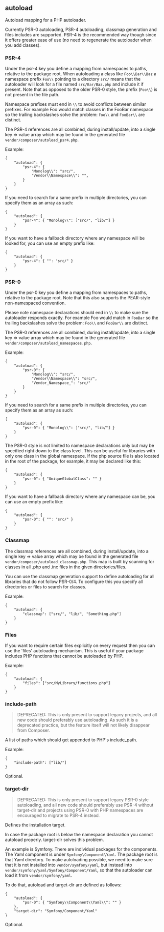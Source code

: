 ## autoload

Autoload mapping for a PHP autoloader.

Currently PSR-0 autoloading, PSR-4 autoloading, classmap generation and files includes are supported. PSR-4 is the recommended way though since it offers greater ease of use (no need to regenerate the autoloader when you add classes).

### PSR-4

Under the psr-4 key you define a mapping from namespaces to paths, relative to the package root. When autoloading a class like ``Foo\\Bar\\Baz`` a namespace prefix ``Foo\\`` pointing to a directory ``src/`` means that the autoloader will look for a file named ``src/Bar/Baz.php`` and include it if present. Note that as opposed to the older PSR-0 style, the prefix (``Foo\\``) is not present in the file path.

Namespace prefixes must end in ``\\`` to avoid conflicts between similar prefixes. For example Foo would match classes in the FooBar namespace so the trailing backslashes solve the problem: ``Foo\\`` and ``FooBar\\`` are distinct.

The PSR-4 references are all combined, during install/update, into a single key => value array which may be found in the generated file ``vendor/composer/autoload_psr4.php``.

Example:

    {
        "autoload": {
            "psr-4": {
                "Monolog\\": "src/",
                "Vendor\\Namespace\\": "",
            }
        }
    }

If you need to search for a same prefix in multiple directories, you can specify them as an array as such:

    {
        "autoload": {
            "psr-4": { "Monolog\\": ["src/", "lib/"] }
        }
    }

If you want to have a fallback directory where any namespace will be looked for, you can use an empty prefix like:

    {
        "autoload": {
            "psr-4": { "": "src/" }
        }
    }


### PSR-0

Under the psr-0 key you define a mapping from namespaces to paths, relative to the package root. Note that this also supports the PEAR-style non-namespaced convention.

Please note namespace declarations should end in ``\\`` to make sure the autoloader responds exactly. For example Foo would match in ``FooBar`` so the trailing backslashes solve the problem: ``Foo\\`` and ``FooBar\\`` are distinct.

The PSR-0 references are all combined, during install/update, into a single key => value array which may be found in the generated file ``vendor/composer/autoload_namespaces.php``.

Example:

    {
        "autoload": {
            "psr-0": {
                "Monolog\\": "src/",
                "Vendor\\Namespace\\": "src/",
                "Vendor_Namespace_": "src/"
            }
        }
    }


If you need to search for a same prefix in multiple directories, you can specify them as an array as such:

    {
        "autoload": {
            "psr-0": { "Monolog\\": ["src/", "lib/"] }
        }
    }


The PSR-0 style is not limited to namespace declarations only but may be specified right down to the class level. This can be useful for libraries with only one class in the global namespace. If the php source file is also located in the root of the package, for example, it may be declared like this:

    {
        "autoload": {
            "psr-0": { "UniqueGlobalClass": "" }
        }
    }


If you want to have a fallback directory where any namespace can be, you can use an empty prefix like:

    {
        "autoload": {
            "psr-0": { "": "src/" }
        }
    }


### Classmap

The classmap references are all combined, during install/update, into a single key => value array which may be found in the generated file ``vendor/composer/autoload_classmap.php``. This map is built by scanning for classes in all .php and .inc files in the given directories/files.

You can use the classmap generation support to define autoloading for all libraries that do not follow PSR-0/4. To configure this you specify all directories or files to search for classes.

Example:

    {
        "autoload": {
            "classmap": ["src/", "lib/", "Something.php"]
        }
    }


### Files

If you want to require certain files explicitly on every request then you can use the 'files' autoloading mechanism. This is useful if your package includes PHP functions that cannot be autoloaded by PHP.

Example:

    {
        "autoload": {
            "files": ["src/MyLibrary/functions.php"]
        }
    }


### include-path

> DEPRECATED: This is only present to support legacy projects, and all new code should preferably use autoloading. As such it is a deprecated practice, but the feature itself will not likely disappear from Composer.

A list of paths which should get appended to PHP's include_path.

Example:

    {
        "include-path": ["lib/"]
    }


Optional.

### target-dir

> DEPRECATED: This is only present to support legacy PSR-0 style autoloading, and all new code should preferably use PSR-4 without target-dir and projects using PSR-0 with PHP namespaces are encouraged to migrate to PSR-4 instead.

Defines the installation target.

In case the package root is below the namespace declaration you cannot autoload properly. target-dir solves this problem.

An example is Symfony. There are individual packages for the components. The Yaml component is under ``Symfony\Component\Yaml``. The package root is that Yaml directory. To make autoloading possible, we need to make sure that it is not installed into ``vendor/symfony/yaml``, but instead into ``vendor/symfony/yaml/Symfony/Component/Yaml``, so that the autoloader can load it from ``vendor/symfony/yaml``.

To do that, autoload and target-dir are defined as follows:

    {
        "autoload": {
            "psr-0": { "Symfony\\Component\\Yaml\\": "" }
        },
        "target-dir": "Symfony/Component/Yaml"
    }

Optional.

